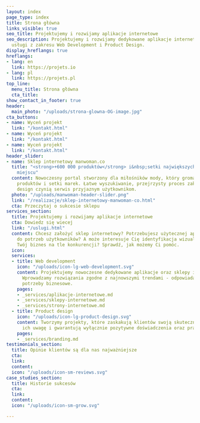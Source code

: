 ```yaml
---
layout: index
page_type: index
title: Strona główna
links_visible: true
seo_title: Projektujemy i rozwijamy aplikacje internetowe
seo_description: Projektujemy i rozwijamy dedykowane aplikacje internetowe. Oferujemy
  usługi z zakresu Web Development i Product Design.
display_hreflangs: true
hreflangs:
- lang: en
  link: https://projets.io
- lang: pl
  link: https://projets.pl
top_line:
  menu_title: Strona główna
  cta_title: 
show_contact_in_footer: true
header:
  main_photo: "/uploads/strona-glowna-OG-image.jpg"
cta_buttons:
- name: Wyceń projekt
  link: "/kontakt.html"
- name: Wyceń projekt
  link: "/kontakt.html"
- name: Wyceń projekt
  link: "/kontakt.html"
header_slider:
- name: Sklep internetowy manwoman.co
  title: "<strong>+600 000 produktów</strong> i&nbsp;setki największych marek w jednym
    miejscu"
  content: Nowoczesny portal stworzony dla miłośników mody, który gromadzi tysiące
    produktów i setki marek. Łatwe wyszukiwanie, przejrzysty proces zakupowy i nowoczesny
    design czynią serwis przyjaznym użytkownikom.
  photo: "/uploads/manwoman-header-slider.png"
  link: "/realizacje/sklep-internetowy-manwoman-co.html"
  cta: Przeczytaj o sukcesie sklepu
services_section:
  title: Projektujemy i rozwijamy aplikacje internetowe
  cta: Dowiedz się wiecej
  link: "/uslugi.html"
  content: Chcesz założyć sklep internetowy? Potrzebujesz użytecznej aplikacji dopasowanej
    do potrzeb użytkowników? A może interesuje Cię identyfikacja wizualna, która wyróżni
    Twój biznes na tle konkurencji? Sprawdź, jak możemy Ci pomóc.
  icon: 
  services:
  - title: Web development
    icon: "/uploads/icon-lg-web-development.svg"
    content: Projektujemy nowoczesne dedykowane aplikacje oraz sklepy internetowe.
      Wprowadzamy rozwiązania zgodne z najnowszymi trendami - odpowiadające na różne
      potrzeby biznesowe.
    pages:
    - _services/aplikacje-internetowe.md
    - _services/sklepy-internetowe.md
    - _services/strony-internetowe.md
  - title: Product design
    icon: "/uploads/icon-lg-product-design.svg"
    content: Tworzymy projekty, które zaskakują klientów swoją skutecznością, przyciągają
      ich uwagę i gwarantują wyłącznie pozytywne doświadczenia oraz praktyczne korzyści.
    pages:
    - _services/branding.md
testimonials_section:
  title: Opinie klientów są dla nas najważniejsze
  cta: 
  link: 
  content: 
  icon: "/uploads/icon-sm-reviews.svg"
case_studies_section:
  title: Historie sukcesów
  cta: 
  link: 
  content: 
  icon: "/uploads/icon-sm-grow.svg"

---
```

